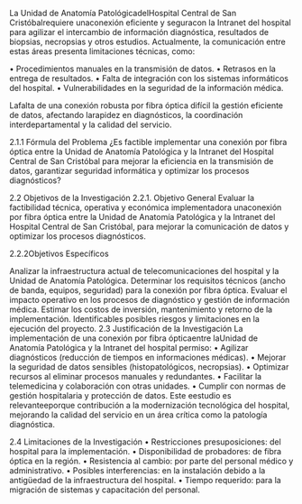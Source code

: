 La Unidad de Anatomía PatológicadelHospital Central de San Cristóbalrequiere unaconexión eficiente y seguracon la Intranet del hospital para agilizar el intercambio de información diagnóstica, resultados de biopsias, necropsias y otros estudios. Actualmente, la comunicación entre estas áreas presenta limitaciones técnicas, como:

• Procedimientos manuales en la transmisión de datos. • Retrasos en la entrega de resultados. • Falta de integración con los sistemas informáticos del hospital. • Vulnerabilidades en la seguridad de la información médica.

Lafalta de una conexión robusta por fibra óptica difícil la gestión eficiente de datos, afectando larapidez en diagnósticos, la coordinación interdepartamental y la calidad del servicio.

2.1.1 Fórmula del Problema ¿Es factible implementar una conexión por fibra óptica entre la Unidad de Anatomía Patológica y la Intranet del Hospital Central de San Cristóbal para mejorar la eficiencia en la transmisión de datos, garantizar seguridad informática y optimizar los procesos diagnósticos?

2.2 Objetivos de la Investigación 2.2.1. Objetivo General Evaluar la factibilidad técnica, operativa y económica implementadora unaconexión por fibra óptica entre la Unidad de Anatomía Patológica y la Intranet del Hospital Central de San Cristóbal, para mejorar la comunicación de datos y optimizar los procesos diagnósticos.

2.2.2Objetivos Específicos

Analizar la infraestructura actual de telecomunicaciones del hospital y la Unidad de Anatomía Patológica.
Determinar los requisitos técnicos (ancho de banda, equipos, seguridad) para la conexión por fibra óptica.
Evaluar el impacto operativo en los procesos de diagnóstico y gestión de información médica.
Estimar los costos de inversión, mantenimiento y retorno de la implementación.
Identificables posibles riesgos y limitaciones en la ejecución del proyecto.
2.3 Justificación de la Investigación La implementación de una conexión por fibra ópticaentre laUnidad de Anatomía Patológica y la Intranet del hospital permiso: • Agilizar diagnósticos (reducción de tiempos en informaciones médicas). • Mejorar la seguridad de datos sensibles (histopatológicos, necropsias). • Optimizar recursos al eliminar procesos manuales y redundantes. • Facilitar la telemedicina y colaboración con otras unidades. • Cumplir con normas de gestión hospitalaria y protección de datos. Este eestudio es relevanteeporque contribución a la modernización tecnológica del hospital, mejorando la calidad del servicio en un área crítica como la patología diagnóstica.

2.4 Limitaciones de la Investigación • Restricciones presuposiciones: del hospital para la implementación. • Disponibilidad de probadores: de fibra óptica en la región. • Resistencia al cambio: por parte del personal médico y administrativo. • Posibles interferencias: en la instalación debido a la antigüedad de la infraestructura del hospital. • Tiempo requerido: para la migración de sistemas y capacitación del personal.
